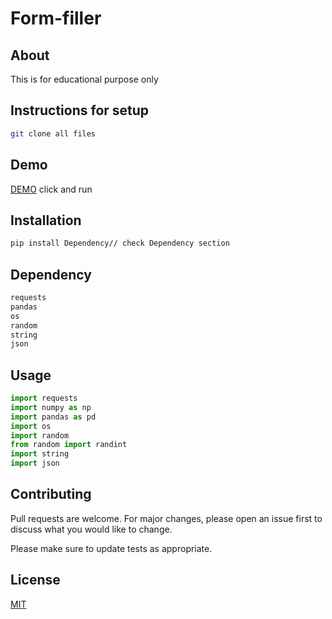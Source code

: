 
# Form-filler
## About
This is for educational purpose only

## Instructions for setup
```bash
git clone all files

```
## Demo

[DEMO](https://repl.it/@madhan98/Form-filler)
click and run

## Installation

```bash
pip install Dependency// check Dependency section
```

## Dependency
```bash
requests
pandas
os
random
string
json
```


## Usage

```python
import requests
import numpy as np
import pandas as pd
import os
import random
from random import randint
import string
import json

```

## Contributing
Pull requests are welcome. For major changes, please open an issue first to discuss what you would like to change.

Please make sure to update tests as appropriate.

## License
[MIT](https://choosealicense.com/licenses/mit/)
